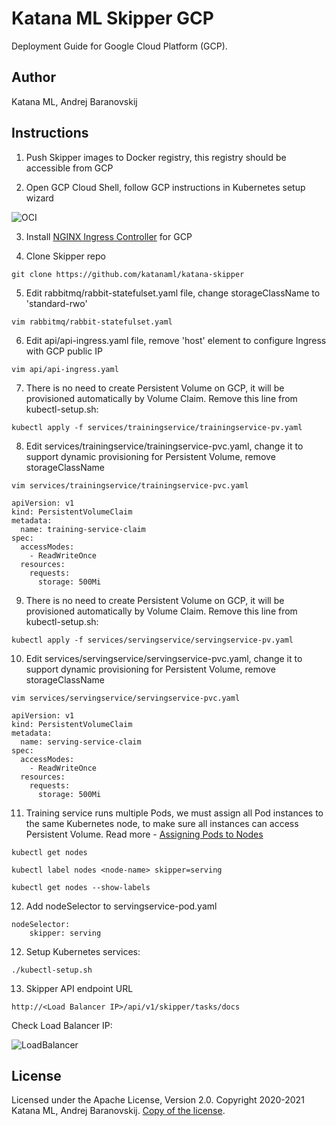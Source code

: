 # Katana ML Skipper GCP

Deployment Guide for Google Cloud Platform (GCP).

## Author

Katana ML, Andrej Baranovskij

## Instructions

1. Push Skipper images to Docker registry, this registry should be accessible from GCP

2. Open GCP Cloud Shell, follow GCP instructions in Kubernetes setup wizard

![OCI](https://github.com/katanaml/katana-skipper/blob/master/gcp-shell.png)

3. Install [NGINX Ingress Controller](https://kubernetes.github.io/ingress-nginx/deploy/#gce-gke) for GCP

4. Clone Skipper repo

```
git clone https://github.com/katanaml/katana-skipper
```

5. Edit rabbitmq/rabbit-statefulset.yaml file, change storageClassName to 'standard-rwo'

```
vim rabbitmq/rabbit-statefulset.yaml
```

6. Edit api/api-ingress.yaml file, remove 'host' element to configure Ingress with GCP public IP

```
vim api/api-ingress.yaml
```

7. There is no need to create Persistent Volume on GCP, it will be provisioned automatically by Volume Claim. Remove this line from kubectl-setup.sh:

```
kubectl apply -f services/trainingservice/trainingservice-pv.yaml
```

8. Edit services/trainingservice/trainingservice-pvc.yaml, change it to support dynamic provisioning for Persistent Volume, remove storageClassName

```
vim services/trainingservice/trainingservice-pvc.yaml
```

```
apiVersion: v1
kind: PersistentVolumeClaim
metadata:
  name: training-service-claim
spec:
  accessModes:
    - ReadWriteOnce
  resources:
    requests:
      storage: 500Mi
```

9. There is no need to create Persistent Volume on GCP, it will be provisioned automatically by Volume Claim. Remove this line from kubectl-setup.sh:

```
kubectl apply -f services/servingservice/servingservice-pv.yaml
```

10. Edit services/servingservice/servingservice-pvc.yaml, change it to support dynamic provisioning for Persistent Volume, remove storageClassName

```
vim services/servingservice/servingservice-pvc.yaml
```

```
apiVersion: v1
kind: PersistentVolumeClaim
metadata:
  name: serving-service-claim
spec:
  accessModes:
    - ReadWriteOnce
  resources:
    requests:
      storage: 500Mi
```

11. Training service runs multiple Pods, we must assign all Pod instances to the same Kubernetes node, to make sure all instances can access Persistent Volume. Read more - [Assigning Pods to Nodes](https://kubernetes.io/docs/concepts/scheduling-eviction/assign-pod-node/)

```
kubectl get nodes
```

```
kubectl label nodes <node-name> skipper=serving
```

```
kubectl get nodes --show-labels
```

12. Add nodeSelector to servingservice-pod.yaml

```
nodeSelector:
    skipper: serving
```

12. Setup Kubernetes services:

```
./kubectl-setup.sh
```

13. Skipper API endpoint URL

```
http://<Load Balancer IP>/api/v1/skipper/tasks/docs
```

Check Load Balancer IP:

![LoadBalancer](https://github.com/katanaml/katana-skipper/blob/master/gcp-loadbalancer.png)

## License

Licensed under the Apache License, Version 2.0. Copyright 2020-2021 Katana ML, Andrej Baranovskij. [Copy of the license](https://github.com/katanaml/katana-pipeline/blob/master/LICENSE).
